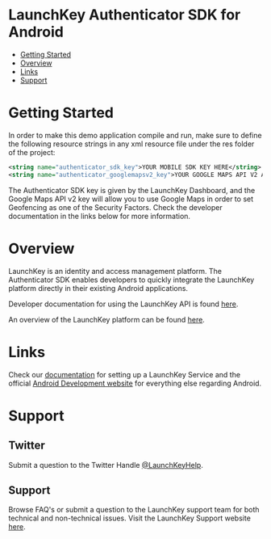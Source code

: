 # LaunchKey Authenticator SDK for Android

  * [Getting Started](#gettingstarted)
  * [Overview](#overview)
  * [Links](#links)
  * [Support](#support)

# <a name="gettingstarted"></a>Getting Started

In order to make this demo application compile and run, make sure to define the following 
resource strings in any xml resource file under the res folder of the project:

```xml
<string name="authenticator_sdk_key">YOUR MOBILE SDK KEY HERE</string>
<string name="authenticator_googlemapsv2_key">YOUR GOOGLE MAPS API V2 ANDROID KEY HERE</string>
```

The Authenticator SDK key is given by the LaunchKey Dashboard, and the Google Maps API v2 
key will allow you to use Google Maps in order to set Geofencing as one of the Security 
Factors. Check the developer documentation in the links below for more information.

# <a name="overview"></a>Overview

LaunchKey is an identity and access management platform. The Authenticator SDK enables 
developers to quickly integrate the LaunchKey platform directly 
in their existing Android applications.

Developer documentation for using the LaunchKey API is found [here](https://docs.launchkey.com/developer/white-label/integrate-white-label-sdk-android-v3.html).

An overview of the LaunchKey platform can be found [here](https://launchkey.com/platform).

#  <a name="links"></a>Links

  Check our [documentation](https://docs.launchkey.com/developer/white-label/) for setting up
  a LaunchKey Service and the official [Android Development website](https://d.android.com)
  for everything else regarding Android.

#  <a name="support"></a>Support

## Twitter

Submit a question to the Twitter Handle [@LaunchKeyHelp](https://twitter.com/LaunchKeyHelp).

## Support

Browse FAQ's or submit a question to the LaunchKey support team for both
technical and non-technical issues. Visit the LaunchKey Support website [here](https://launchkey.com/support).
